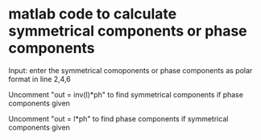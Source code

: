 # matlab code to calculate symmetrical components or phase components

Input: enter the symmetrical comoponents or phase components as polar format in line 2,4,6 

Uncomment "out = inv(l)*ph"  to find symmetrical components if phase components given

Uncomment "out = l*ph" to find phase components if symmetrical components given
